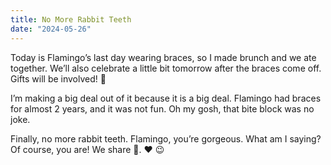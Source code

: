 ```yaml
---
title: No More Rabbit Teeth
date: "2024-05-26"
---
```


Today is Flamingo’s last day wearing braces, so I made brunch and we ate together. We’ll also celebrate a little bit tomorrow after the braces come off. Gifts will be involved! 👑

I’m making a big deal out of it because it is a big deal. Flamingo had braces for almost 2 years, and it was not fun. Oh my gosh, that bite block was no joke.

Finally, no more rabbit teeth. Flamingo, you’re gorgeous. What am I saying? Of course, you are! We share 🧬. ❤︎ 😉


